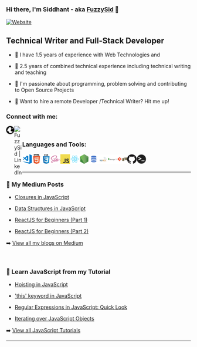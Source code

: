 
### Hi there, I'm Siddhant - aka [FuzzySid][website] 👋

  

[![Website](https://img.shields.io/website?label=fuzzysid.github.io&style=for-the-badge&url=https://fuzzysid.github.io/)](https://fuzzysid.github.io/)
  

## Technical Writer and Full-Stack Developer 

  

- 🔭 I have 1.5 years of experience with Web Technologies and

- 🌱 2.5 years of combined technical experience including technical writing and teaching 

- 👯 I'm passionate about programming, problem solving and contributing to Open Source Projects

- 🥅 Want to hire a remote Developer /Technical Writer? Hit me up!



  

### Connect with me:

  

[<img align="left" alt="fuzzysid.github.io" width="22px" src="https://raw.githubusercontent.com/iconic/open-iconic/master/svg/globe.svg" />][website]

[<img align="left" alt="FuzzySid | LinkedIn" width="22px" src="https://cdn.jsdelivr.net/npm/simple-icons@v3/icons/linkedin.svg" />][linkedin]


  

<br  />

  

### Languages and Tools:

  

<img align="left" alt="Visual Studio Code" width="26px" src="https://raw.githubusercontent.com/github/explore/80688e429a7d4ef2fca1e82350fe8e3517d3494d/topics/visual-studio-code/visual-studio-code.png" />

<img align="left" alt="HTML5" width="26px" src="https://raw.githubusercontent.com/github/explore/80688e429a7d4ef2fca1e82350fe8e3517d3494d/topics/html/html.png" />

<img align="left" alt="CSS3" width="26px" src="https://raw.githubusercontent.com/github/explore/80688e429a7d4ef2fca1e82350fe8e3517d3494d/topics/css/css.png" />

<img align="left" alt="Sass" width="26px" src="https://raw.githubusercontent.com/github/explore/80688e429a7d4ef2fca1e82350fe8e3517d3494d/topics/sass/sass.png" />

<img align="left" alt="JavaScript" width="26px" src="https://raw.githubusercontent.com/github/explore/80688e429a7d4ef2fca1e82350fe8e3517d3494d/topics/javascript/javascript.png" />

<img align="left" alt="React" width="26px" src="https://raw.githubusercontent.com/github/explore/80688e429a7d4ef2fca1e82350fe8e3517d3494d/topics/react/react.png" />

<img align="left" alt="Node.js" width="26px" src="https://raw.githubusercontent.com/github/explore/80688e429a7d4ef2fca1e82350fe8e3517d3494d/topics/nodejs/nodejs.png" />

<img align="left" alt="SQL" width="26px" src="https://raw.githubusercontent.com/github/explore/80688e429a7d4ef2fca1e82350fe8e3517d3494d/topics/sql/sql.png" />

<img align="left" alt="MySQL" width="26px" src="https://raw.githubusercontent.com/github/explore/80688e429a7d4ef2fca1e82350fe8e3517d3494d/topics/mysql/mysql.png" />

<img align="left" alt="MongoDB" width="26px" src="https://raw.githubusercontent.com/github/explore/80688e429a7d4ef2fca1e82350fe8e3517d3494d/topics/mongodb/mongodb.png" />
<img align="left" alt="Git" width="26px" src="https://raw.githubusercontent.com/github/explore/80688e429a7d4ef2fca1e82350fe8e3517d3494d/topics/git/git.png" />

<img align="left" alt="GitHub" width="26px" src="https://raw.githubusercontent.com/github/explore/78df643247d429f6cc873026c0622819ad797942/topics/github/github.png" />

<img align="left" alt="Terminal" width="26px" src="https://raw.githubusercontent.com/github/explore/80688e429a7d4ef2fca1e82350fe8e3517d3494d/topics/terminal/terminal.png" />

  

<br  />

<br  />

  



  


---

  ### 📕 My Medium Posts

  

<!-- BLOG-POST-LIST:START -->

-  [Closures in JavaScript](https://medium.com/better-programming/closures-in-javascript-for-beginners-a61c5162b599)

-  [Data Structures in JavaScript](https://medium.com/@sid.cd.varma/data-structures-in-javascript-fed378991882)

-  [ReactJS for Beginners (Part 1)](https://medium.com/better-programming/getting-started-with-react-js-part-1-59598ef17780)

-  [ReactJS for Beginners (Part 2)](https://medium.com/better-programming/getting-started-with-react-js-part-2-3dbd08c680a2)


<!-- BLOG-POST-LIST:END -->

  

➡️ [View all my blogs on Medium](https://medium.com/@sid.cd.varma)

<br/>

### 📕 Learn JavaScript from my Tutorial

  

<!-- BLOG-POST-LIST:START -->

-  [Hoisting in JavaScript](https://www.includehelp.com/code-snippets/hoisting-in-javascript.aspx)

-  ['this' keyword in JavaScript](https://www.includehelp.com/code-snippets/this-keyword-in-javascript.aspx)

-  [Regular Expressions in JavaScript: Quick Look](https://www.includehelp.com/code-snippets/regular-expressions-in-javascript.aspx)

-  [Iterating over JavaScript Objects](https://www.includehelp.com/code-snippets/how-to-iterate-over-a-javascript-object.aspx)


<!-- BLOG-POST-LIST:END -->

  

➡️ [View all JavaScript Tutorials](https://www.includehelp.com/Members/Siddhant-Verma.aspx)

  

---

  

<!-- <details>

<summary>:zap: Recent GitHub Activity</summary>


1. 💪 Opened PR [#259](https://github.com/florinpop17/app-ideas/pull/259) in [florinpop17/app-ideas](https://github.com/florinpop17/app-ideas)

2. 🎉 Merged PR [#13](https://github.com/codeSTACKr/codeSTACKr/pull/13) in [codeSTACKr/codeSTACKr](https://github.com/codeSTACKr/codeSTACKr)

3. 💪 Opened PR [#13](https://github.com/codeSTACKr/codeSTACKr/pull/13) in [codeSTACKr/codeSTACKr](https://github.com/codeSTACKr/codeSTACKr)

4. 🎉 Merged PR [#12](https://github.com/codeSTACKr/codeSTACKr/pull/12) in [codeSTACKr/codeSTACKr](https://github.com/codeSTACKr/codeSTACKr)

5. 💪 Opened PR [#12](https://github.com/codeSTACKr/codeSTACKr/pull/12) in [codeSTACKr/codeSTACKr](https://github.com/codeSTACKr/codeSTACKr)


  

</details>

  

<details>

<summary>:zap: GitHub Stats</summary>

  

<img  align="left"  alt="codeSTACKr's GitHub Stats"  src="https://github-readme-stats.codestackr.vercel.app/api?username=codeSTACKr&show_icons=true&hide_border=true"  />

  

</details> -->

  

[website]: https://fuzzysid.github.io

[linkedin]: https://www.linkedin.com/in/siddhantvarma99/

